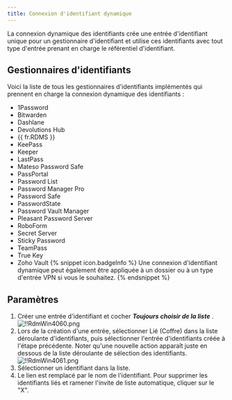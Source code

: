 ```yaml
---
title: Connexion d'identifiant dynamique
---
```

La connexion dynamique des identifiants crée une entrée d'identifiant unique pour un gestionnaire d'identifiant et utilise ces identifiants avec tout type d'entrée prenant en charge le référentiel d'identifiant. 

## Gestionnaires d'identifiants 

Voici la liste de tous les gestionnaires d'identifiants implémentés qui prennent en charge la connexion dynamique des identifiants :  

* 1Password 
* Bitwarden 
* Dashlane 
* Devolutions Hub 
* {{ fr.RDMS }} 
* KeePass 
* Keeper 
* LastPass 
* Mateso Password Safe 
* PassPortal 
* Password List 
* Password Manager Pro 
* Password Safe 
* PasswordState 
* Password Vault Manager 
* Pleasant Password Server 
* RoboForm 
* Secret Server 
* Sticky Password 
* TeamPass 
* True Key 
* Zoho Vault 
{% snippet icon.badgeInfo %} 
Une connexion d'identifiant dynamique peut également être appliquée à un dossier ou à un type d'entrée VPN si vous le souhaitez. 
{% endsnippet %}
 
## Paramètres 

1. Créer une entrée d'identifiant et cocher ***Toujours choisir de la liste*** .  
![!!RdmWin4060.png](/img/fr/rdm/windows/RdmWin4060.png) 
1. Lors de la création d'une entrée, sélectionner Lié (Coffre) dans la liste déroulante d'identifiants, puis sélectionner l'entrée d'identifiants créée à l'étape précédente. Noter qu'une nouvelle action apparaît juste en dessous de la liste déroulante de sélection des identifiants.  
![!!RdmWin4061.png](/img/fr/rdm/windows/RdmWin4061.png) 
1. Sélectionner un identifiant dans la liste. 
1. Le lien est remplacé par le nom de l'identifiant. Pour supprimer les identifiants liés et ramener l'invite de liste automatique, cliquer sur le "X". 

